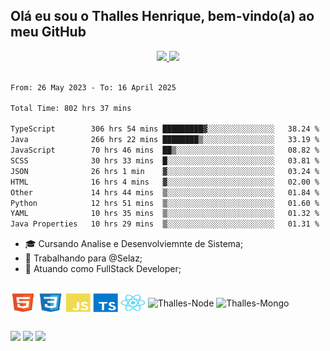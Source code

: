 ## Olá eu sou o Thalles Henrique, bem-vindo(a) ao meu GitHub

<div align="center">
  <a href="https://github.com/Thalles-HsA">
  <img height="180em" src="https://github-readme-stats.vercel.app/api?username=Thalles-HsA&show_icons=true&theme=radical&include_all_commits=true&count_private=true"/>
  <img height="180em" src="https://github-readme-stats.vercel.app/api/top-langs/?username=Thalles-HsA&exclude_repo=github-readme-stats,Pong,Freeway-JS&langs_count=5&theme=radical"/>
</div><br>
  
  <!--START_SECTION:waka-->

```txt
From: 26 May 2023 - To: 16 April 2025

Total Time: 802 hrs 37 mins

TypeScript        306 hrs 54 mins █████████▓░░░░░░░░░░░░░░░   38.24 %
Java              266 hrs 22 mins ████████▒░░░░░░░░░░░░░░░░   33.19 %
JavaScript        70 hrs 46 mins  ██▒░░░░░░░░░░░░░░░░░░░░░░   08.82 %
SCSS              30 hrs 33 mins  █░░░░░░░░░░░░░░░░░░░░░░░░   03.81 %
JSON              26 hrs 1 min    ▓░░░░░░░░░░░░░░░░░░░░░░░░   03.24 %
HTML              16 hrs 4 mins   ▓░░░░░░░░░░░░░░░░░░░░░░░░   02.00 %
Other             14 hrs 44 mins  ▒░░░░░░░░░░░░░░░░░░░░░░░░   01.84 %
Python            12 hrs 51 mins  ▒░░░░░░░░░░░░░░░░░░░░░░░░   01.60 %
YAML              10 hrs 35 mins  ▒░░░░░░░░░░░░░░░░░░░░░░░░   01.32 %
Java Properties   10 hrs 29 mins  ▒░░░░░░░░░░░░░░░░░░░░░░░░   01.31 %
```

<!--END_SECTION:waka-->

  - 🎓 Cursando Analise e Desenvolviemnte de Sistema;
  - 🌱 Trabalhando para @Selaz;
  - 🎯 Atuando como FullStack Developer;
 
<div style="display: inline_block"><br>
  <img align="center" alt="Thalles-HTML" height="30" width="40" src="https://raw.githubusercontent.com/devicons/devicon/master/icons/html5/html5-original.svg">
  <img align="center" alt="Thalles-CSS" height="30" width="40" src="https://raw.githubusercontent.com/devicons/devicon/master/icons/css3/css3-original.svg">
  <img align="center" alt="Thalles-Js" height="30" width="40" src="https://raw.githubusercontent.com/devicons/devicon/master/icons/javascript/javascript-plain.svg">
  <img align="center" alt="Thalles-Ts" height="30" width="40" src="https://raw.githubusercontent.com/devicons/devicon/master/icons/typescript/typescript-plain.svg">
  <img align="center" alt="Thalles-React" height="30" width="40" src="https://raw.githubusercontent.com/devicons/devicon/master/icons/react/react-original.svg">
  <img align="center" alt="Thalles-Node" height="30" width="40" src="https://cdn.jsdelivr.net/gh/devicons/devicon/icons/nodejs/nodejs-original.svg" />
  <img align="center" alt="Thalles-Mongo" height="30" width="40" src="https://cdn.jsdelivr.net/gh/devicons/devicon/icons/mongodb/mongodb-original.svg" />
  
</div>

 ##
  
<div>
  <a href="https://www.linkedin.com/in/thalles-hsa" target="_blank"><img src="https://img.shields.io/badge/-LinkedIn-%230077B5?style=for-the-badge&logo=linkedin&logoColor=white" target="_blank"></a> 
  <a href="https://instagram.com/thalleshsa" target="_blank"><img src="https://img.shields.io/badge/-Instagram-%23E4405F?style=for-the-badge&logo=instagram&logoColor=white" target="_blank"></a>
  <a href = "mailto:thsa.henrique@gmail.com"><img src="https://img.shields.io/badge/-Gmail-%23333?style=for-the-badge&logo=gmail&logoColor=white" target="_blank"></a>
   
</div>
